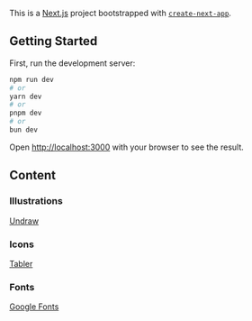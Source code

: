 This is a [Next.js](https://nextjs.org) project bootstrapped with [`create-next-app`](https://nextjs.org/docs/app/api-reference/cli/create-next-app).

## Getting Started

First, run the development server:

```bash
npm run dev
# or
yarn dev
# or
pnpm dev
# or
bun dev
```

Open [http://localhost:3000](http://localhost:3000) with your browser to see the result.


## Content

### Illustrations 

[Undraw](https://undraw)

### Icons

[Tabler](https://tabler.io/icons)

### Fonts

[Google Fonts](https://fonts.google.com/)